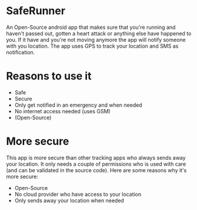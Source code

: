 # SafeRunner
An Open-Source android app that makes sure that you're running and haven't passed out, gotten a heart attack or anything else have happened to you. If it have and you're not moving anymore the app will notify someone with you location. The app uses GPS to track your location and SMS as notification.

# Reasons to use it
- Safe
- Secure
- Only get notified in an emergency and when needed
- No internet access needed (uses GSM)
- (Open-Source)

# More secure
This app is more secure than other tracking apps who always sends away your location. It only needs a couple of permissions who is used with care (and can be validated in the source code). Here are some reasons why it's more secure:
- Open-Source
- No cloud provider who have access to your location
- Only sends away your location when needed
